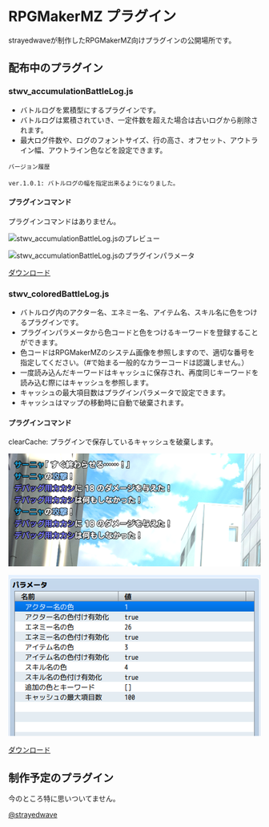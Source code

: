 # RPGMakerMZ プラグイン

strayedwaveが制作したRPGMakerMZ向けプラグインの公開場所です。

## 配布中のプラグイン

### stwv_accumulationBattleLog.js

* バトルログを累積型にするプラグインです。
* バトルログは累積されていき、一定件数を超えた場合は古いログから削除されます。
* 最大ログ件数や、ログのフォントサイズ、行の高さ、オフセット、アウトライン幅、アウトライン色などを設定できます。

```
バージョン履歴

ver.1.0.1: バトルログの幅を指定出来るようになりました。
```

#### プラグインコマンド

プラグインコマンドはありません。

![stwv_accumulationBattleLog.jsのプレビュー](https://raw.githubusercontent.com/strayedwave/RPGMakerMZ-Plugins/refs/heads/images/images/stwv_accumulationBattleLog_preview.png)

![stwv_accumulationBattleLog.jsのプラグインパラメータ](https://raw.githubusercontent.com/strayedwave/RPGMakerMZ-Plugins/refs/heads/images/images/stwv_accumulationBattleLog_parameter.png)

[ダウンロード](https://raw.githubusercontent.com/strayedwave/RPGMakerMZ-Plugins/refs/heads/main/stwv_accumulationBattleLog.js)

### stwv_coloredBattleLog.js

* バトルログ内のアクター名、エネミー名、アイテム名、スキル名に色をつけるプラグインです。
* プラグインパラメータから色コードと色をつけるキーワードを登録することができます。
* 色コードはRPGMakerMZのシステム画像を参照しますので、適切な番号を指定してください。（#で始まる一般的なカラーコードは認識しません。）
* 一度読み込んだキーワードはキャッシュに保存され、再度同じキーワードを読み込む際にはキャッシュを参照します。
* キャッシュの最大項目数はプラグインパラメータで設定できます。
* キャッシュはマップの移動時に自動で破棄されます。

#### プラグインコマンド

clearCache: プラグインで保存しているキャッシュを破棄します。

![stwv_stwv_coloredBattleLog.jsのプレビュー](https://raw.githubusercontent.com/Acro-graphics/RPGMakerMZ-Plugins/refs/heads/images/images/coloredBattleLog_preview.png)

![stwv_stwv_coloredBattleLog.jsのプラグインパラメータ](https://raw.githubusercontent.com/Acro-graphics/RPGMakerMZ-Plugins/refs/heads/images/images/coloredBattleLog_parameter.png)

[ダウンロード](https://raw.githubusercontent.com/Acro-graphics/RPGMakerMZ-Plugins/refs/heads/main/stwv_coloredBattleLog.js)

## 制作予定のプラグイン

今のところ特に思いついてません。

[@strayedwave](https://x.com/strayedwave)